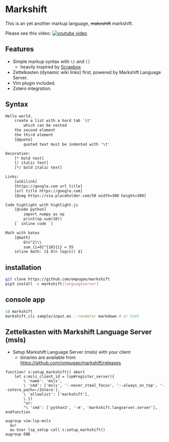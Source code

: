 # Markshift
This is an yet another markup language, <del>makeshift</del> markshift.

Please see this video:
[![youtube video](https://img.youtube.com/vi/dk67x74Z7cs/0.jpg)](https://www.youtube.com/watch?v=dk67x74Z7cs)

## Features
- Simple markup syntax with `\t` and `[]`
    - heavily inspired by [Scrapbox](https://scrapbox.io)
- Zettelkasten (dynamic wiki links) first, powered by Markshift Language Server.
- Vim plugin included.
- Zotero integration.

## Syntax
```txt
Hello world.
	create a list with a hard tab `\t'
		which can be nested
	the second element
	the third element
	[@quote]
		quoted text must be indented with '\t'

Decoration:
	[* bold text]
	[/ italic text]
	[*/ bold italic text]

Links:
	[wikilink]
	[https://google.com url title]
	[url title https://google.com]
	[@img https://via.placeholder.com/50 width=300 height=300]

Code highlight with highlight.js
	[@code python]
		import numpy as np
		print(np.sum(10))
	[` inline code `]

Math with katex
	[@math]
		O(n^2)\\
		sum_{i=0}^{10}{i} = 55
	inline math: [$ O(n log(n)) $]
```
## installation
```sh
git clone https://github.com/ompugao/markshift
pip3 install -e markshift[languageserver]
```

## console app
```sh
cd markshift
markshift_cli sample/input.ms --renderer markdown # or html
```

## Zettelkasten with Markshift Language Server (msls)

- Setup Markshift Language Server (msls) with your client
    - binaries are available from https://github.com/ompugao/markshift/releases

```vim
function! s:setup_markshift() abort
    let s:msls_client_id = lsp#register_server({
        \ 'name': 'msls',
        \ 'cmd': ['msls', '--never_steal_focus', '--always_on_top', '--zotero_path=~/Zotero'],
        \ 'allowlist': ['markshift'],
        \ })
        "or:
        "\ 'cmd': ['python3', '-m', 'markshift.langserver.server'],
endfunction

augroup vim-lsp-msls
  au!
  au User lsp_setup call s:setup_markshift()
augroup END
```
